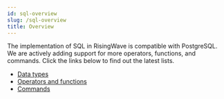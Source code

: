 ```yaml
---
id: sql-overview
slug: /sql-overview
title: Overview
---
```




The implementation of SQL in RisingWave is compatible with PostgreSQL.  We are actively adding support for more operators, functions, and commands. Click the links below to find out the latest lists. 

* [Data types](sql-data-types.md)
* [Operators and functions](sql-operators.md)
* [Commands](sql-commands.md)

